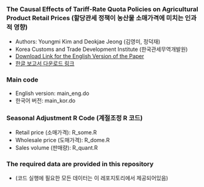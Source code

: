 ### The Causal Effects of Tariff-Rate Quota Policies on Agricultural Product Retail Prices (할당관세 정책이 농산물 소매가격에 미치는 인과적 영향)
- Authors: Youngmi Kim and Deokjae Jeong (김영미, 정덕재)
- Korea Customs and Trade Development Institute (한국관세무역개발원)
- [Download Link for the English Version of the Paper](https://jayjeo.github.io/%ED%95%A0%EB%8B%B9%EA%B4%80%EC%84%B8_%EC%A0%95%EC%B1%85%EC%9D%B4_%EC%86%8C%EB%B9%84%EC%9E%90_%EB%AC%BC%EA%B0%80%EC%97%90_%EB%AF%B8%EC%B9%98%EB%8A%94_%EC%98%81%ED%96%A5.pdf)
- [한글 보고서 다운로드 링크](https://jayjeo.github.io/%ED%95%A0%EB%8B%B9%EA%B4%80%EC%84%B8_%EC%A0%95%EC%B1%85%EC%9D%B4_%EC%86%8C%EB%B9%84%EC%9E%90_%EB%AC%BC%EA%B0%80%EC%97%90_%EB%AF%B8%EC%B9%98%EB%8A%94_%EC%98%81%ED%96%A5.pdf)

### Main code
- English version: main_eng.do
- 한국어 버전: main_kor.do

### Seasonal Adjustment R Code (계절조정 R 코드)
- Retail price (소매가격): R_some.R
- Wholesale price (도매가격): R_dome.R
- Sales volume (판매량): R_quant.R

### The required data are provided in this repository 
- (코드 실행에 필요한 모든 데이터는 이 레포지토리에서 제공되어있음)
